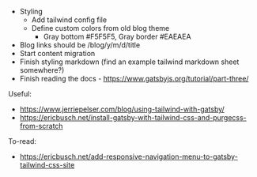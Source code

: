 - Styling
  - Add tailwind config file
  - Define custom colors from old blog theme
    - Gray bottom #F5F5F5, Gray border #EAEAEA
- Blog links should be /blog/y/m/d/title
- Start content migration
- Finish styling markdown (find an example tailwind markdown sheet somewhere?)
- Finish reading the docs - https://www.gatsbyjs.org/tutorial/part-three/

Useful:
- https://www.jerriepelser.com/blog/using-tailwind-with-gatsby/
- https://ericbusch.net/install-gatsby-with-tailwind-css-and-purgecss-from-scratch

To-read:
- https://ericbusch.net/add-responsive-navigation-menu-to-gatsby-tailwind-css-site